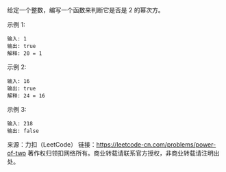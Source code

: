 给定一个整数，编写一个函数来判断它是否是 2 的幂次方。

示例 1:

```
输入: 1
输出: true
解释: 20 = 1
```

示例 2:

```
输入: 16
输出: true
解释: 24 = 16
```

示例 3:

```
输入: 218
输出: false
```

来源：力扣（LeetCode）
链接：https://leetcode-cn.com/problems/power-of-two
著作权归领扣网络所有。商业转载请联系官方授权，非商业转载请注明出处。
